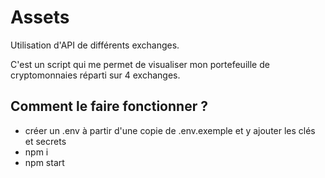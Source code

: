 # Assets

Utilisation d'API de différents exchanges.

C'est un script qui me permet de visualiser mon portefeuille de cryptomonnaies réparti sur 4 exchanges.

## Comment le faire fonctionner ?

- créer un .env à partir d'une copie de .env.exemple et y ajouter les clés et secrets
- npm i
- npm start
